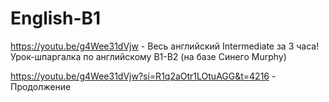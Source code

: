 # English-B1

https://youtu.be/g4Wee31dVjw - Весь английский Intermediate за 3 часа! Урок-шпаргалка по английскому B1-B2 (на базе Синего Murphy)

https://youtu.be/g4Wee31dVjw?si=R1q2aOtr1LOtuAGG&t=4216 - Продолжение
